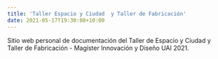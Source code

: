 ```yaml
---
title: 'Taller Espacio y Ciudad  y Taller de Fabricación'
date: 2021-05-17T19:30:08+10:00
---
```


<!-- Descripción inicial -->
Sitio web personal de documentación del Taller de Espacio y Ciudad  y Taller de Fabricación - Magíster Innovación y Diseño UAI 2021. 
